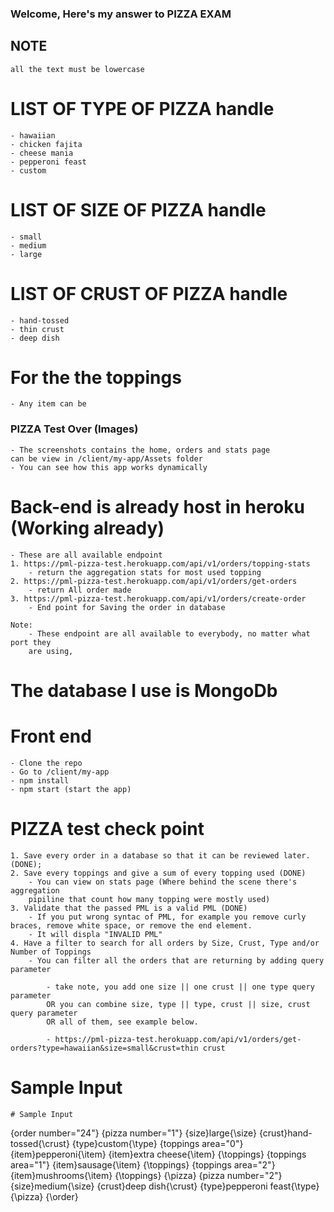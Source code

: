 ### Welcome, Here's my answer to PIZZA EXAM

## NOTE

    all the text must be lowercase

# LIST OF TYPE OF PIZZA handle

    - hawaiian
    - chicken fajita
    - cheese mania
    - pepperoni feast
    - custom

# LIST OF SIZE OF PIZZA handle

    - small
    - medium
    - large

# LIST OF CRUST OF PIZZA handle

    - hand-tossed
    - thin crust
    - deep dish

# For the the toppings

    - Any item can be

### PIZZA Test Over (Images)

    - The screenshots contains the home, orders and stats page
    can be view in /client/my-app/Assets folder
    - You can see how this app works dynamically

# Back-end is already host in heroku (Working already)

    - These are all available endpoint
    1. https://pml-pizza-test.herokuapp.com/api/v1/orders/topping-stats
        - return the aggregation stats for most used topping
    2. https://pml-pizza-test.herokuapp.com/api/v1/orders/get-orders
        - return All order made
    3. https://pml-pizza-test.herokuapp.com/api/v1/orders/create-order
        - End point for Saving the order in database

    Note:
        - These endpoint are all available to everybody, no matter what port they
        are using,

# The database I use is MongoDb

# Front end

    - Clone the repo
    - Go to /client/my-app
    - npm install
    - npm start (start the app)

# PIZZA test check point

    1. Save every order in a database so that it can be reviewed later. (DONE);
    2. Save every toppings and give a sum of every topping used (DONE)
        - You can view on stats page (Where behind the scene there's aggregation
        pipiline that count how many topping were mostly used)
    3. Validate that the passed PML is a valid PML (DONE)
        - If you put wrong syntac of PML, for example you remove curly braces, remove white space, or remove the end element.
        - It will displa "INVALID PML"
    4. Have a filter to search for all orders by Size, Crust, Type and/or Number of Toppings
        - You can filter all the orders that are returning by adding query parameter

            - take note, you add one size || one crust || one type query parameter 
            OR you can combine size, type || type, crust || size, crust query parameter 
            OR all of them, see example below.

            - https://pml-pizza-test.herokuapp.com/api/v1/orders/get-orders?type=hawaiian&size=small&crust=thin crust
  
  # Sample Input
    # Sample Input

{order number="24"}
{pizza number="1"}
{size}large{\size}
{crust}hand-tossed{\crust}
{type}custom{\type}
{toppings area="0"}
{item}pepperoni{\item}
{item}extra cheese{\item}
{\toppings}
{toppings area="1"}
{item}sausage{\item}
{\toppings}
{toppings area="2"}
{item}mushrooms{\item}
{\toppings}
{\pizza}
{pizza number="2"}
{size}medium{\size}
{crust}deep dish{\crust}
{type}pepperoni feast{\type}
{\pizza}
{\order}

